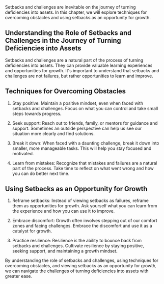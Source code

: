 
Setbacks and challenges are inevitable on the journey of turning deficiencies into assets. In this chapter, we will explore techniques for overcoming obstacles and using setbacks as an opportunity for growth.

Understanding the Role of Setbacks and Challenges in the Journey of Turning Deficiencies into Assets
----------------------------------------------------------------------------------------------------

Setbacks and challenges are a natural part of the process of turning deficiencies into assets. They can provide valuable learning experiences and opportunities for growth. It's important to understand that setbacks and challenges are not failures, but rather opportunities to learn and improve.

Techniques for Overcoming Obstacles
-----------------------------------

1. Stay positive: Maintain a positive mindset, even when faced with setbacks and challenges. Focus on what you can control and take small steps towards progress.

2. Seek support: Reach out to friends, family, or mentors for guidance and support. Sometimes an outside perspective can help us see our situation more clearly and find solutions.

3. Break it down: When faced with a daunting challenge, break it down into smaller, more manageable tasks. This will help you stay focused and motivated.

4. Learn from mistakes: Recognize that mistakes and failures are a natural part of the process. Take time to reflect on what went wrong and how you can do better next time.

Using Setbacks as an Opportunity for Growth
-------------------------------------------

1. Reframe setbacks: Instead of viewing setbacks as failures, reframe them as opportunities for growth. Ask yourself what you can learn from the experience and how you can use it to improve.

2. Embrace discomfort: Growth often involves stepping out of our comfort zones and facing challenges. Embrace the discomfort and use it as a catalyst for growth.

3. Practice resilience: Resilience is the ability to bounce back from setbacks and challenges. Cultivate resilience by staying positive, seeking support, and maintaining a growth mindset.

By understanding the role of setbacks and challenges, using techniques for overcoming obstacles, and viewing setbacks as an opportunity for growth, we can navigate the challenges of turning deficiencies into assets with greater ease.

